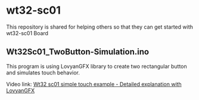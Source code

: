 # wt32-sc01
This repository is shared for helping others so that they can get started with wt32-sc01 Board
## Wt32Sc01_TwoButton-Simulation.ino

This program is using LovyanGFX library to create two rectangular button and simulates touch behavior.

Video link: 
[Wt32 sc01 simple touch example - Detailed explanation with LovyanGFX](https://youtu.be/d11c48N7zck)

